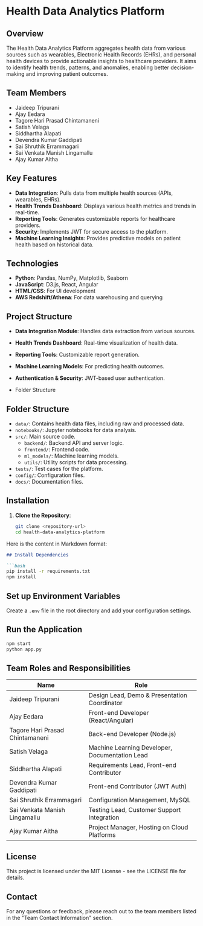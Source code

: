 # Health Data Analytics Platform

## Overview

The Health Data Analytics Platform aggregates health data from various sources such as wearables, Electronic Health Records (EHRs), and personal health devices to provide actionable insights to healthcare providers. It aims to identify health trends, patterns, and anomalies, enabling better decision-making and improving patient outcomes.

## Team Members

- Jaideep Tripurani
- Ajay Eedara
- Tagore Hari Prasad Chintamaneni
- Satish Velaga
- Siddhartha Alapati
- Devendra Kumar Gaddipati
- Sai Shruthik Errammagari
- Sai Venkata Manish Lingamallu
- Ajay Kumar Aitha

## Key Features

- **Data Integration**: Pulls data from multiple health sources (APIs, wearables, EHRs).
- **Health Trends Dashboard**: Displays various health metrics and trends in real-time.
- **Reporting Tools**: Generates customizable reports for healthcare providers.
- **Security**: Implements JWT for secure access to the platform.
- **Machine Learning Insights**: Provides predictive models on patient health based on historical data.

## Technologies

- **Python**: Pandas, NumPy, Matplotlib, Seaborn
- **JavaScript**: D3.js, React, Angular
- **HTML/CSS**: For UI development
- **AWS Redshift/Athena**: For data warehousing and querying

## Project Structure

- **Data Integration Module**: Handles data extraction from various sources.
- **Health Trends Dashboard**: Real-time visualization of health data.
- **Reporting Tools**: Customizable report generation.
- **Machine Learning Models**: For predicting health outcomes.
- **Authentication & Security**: JWT-based user authentication.

- Folder Structure
## Folder Structure



- `data/`: Contains health data files, including raw and processed data.
- `notebooks/`: Jupyter notebooks for data analysis.
- `src/`: Main source code.
  - `backend/`: Backend API and server logic.
  - `frontend/`: Frontend code.
  - `ml_models/`: Machine learning models.
  - `utils/`: Utility scripts for data processing.
- `tests/`: Test cases for the platform.
- `config/`: Configuration files.
- `docs/`: Documentation files.


## Installation

1. **Clone the Repository**:
   ```bash
   git clone <repository-url>
   cd health-data-analytics-platform


Here is the content in Markdown format:

```markdown
## Install Dependencies

```bash
pip install -r requirements.txt
npm install
```

## Set up Environment Variables

Create a `.env` file in the root directory and add your configuration settings.

## Run the Application

```bash
npm start
python app.py
```

## Team Roles and Responsibilities

| Name                             | Role                                             |
|----------------------------------|--------------------------------------------------|
| Jaideep Tripurani                | Design Lead, Demo & Presentation Coordinator      |
| Ajay Eedara                      | Front-end Developer (React/Angular)               |
| Tagore Hari Prasad Chintamaneni  | Back-end Developer (Node.js)                     |
| Satish Velaga                    | Machine Learning Developer, Documentation Lead   |
| Siddhartha Alapati               | Requirements Lead, Front-end Contributor         |
| Devendra Kumar Gaddipati         | Front-end Contributor (JWT Auth)                 |
| Sai Shruthik Errammagari         | Configuration Management, MySQL                  |
| Sai Venkata Manish Lingamallu    | Testing Lead, Customer Support Integration       |
| Ajay Kumar Aitha                 | Project Manager, Hosting on Cloud Platforms      |

## License

This project is licensed under the MIT License - see the LICENSE file for details.

## Contact

For any questions or feedback, please reach out to the team members listed in the "Team Contact Information" section.
```


